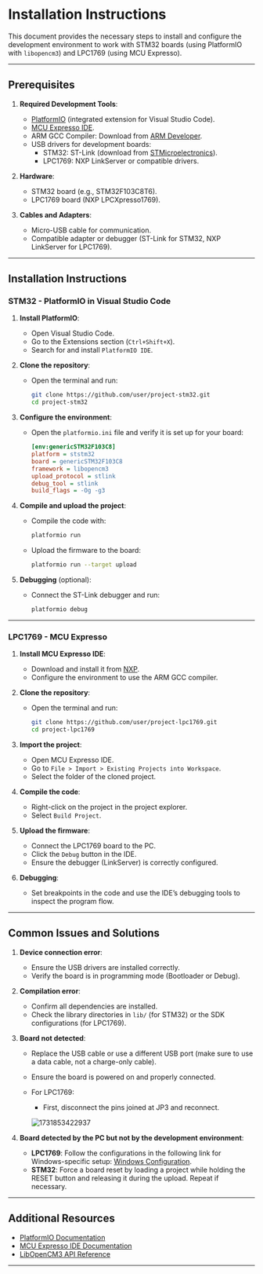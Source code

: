 # **Installation Instructions**

This document provides the necessary steps to install and configure the development environment to work with STM32 boards (using PlatformIO with `libopencm3`) and LPC1769 (using MCU Expresso).

---

## **Prerequisites**

1. **Required Development Tools**:

   - [PlatformIO](https://platformio.org/install/ide) (integrated extension for Visual Studio Code).
   - [MCU Expresso IDE](https://www.nxp.com/mcuxpresso).
   - ARM GCC Compiler: Download from [ARM Developer](https://developer.arm.com/Tools%20and%20Software/GNU%20Toolchain).
   - USB drivers for development boards:
     - STM32: ST-Link (download from [STMicroelectronics](https://www.st.com)).
     - LPC1769: NXP LinkServer or compatible drivers.
2. **Hardware**:

   - STM32 board (e.g., STM32F103C8T6).
   - LPC1769 board (NXP LPCXpresso1769).
3. **Cables and Adapters**:

   - Micro-USB cable for communication.
   - Compatible adapter or debugger (ST-Link for STM32, NXP LinkServer for LPC1769).

---

## **Installation Instructions**

### **STM32 - PlatformIO in Visual Studio Code**

1. **Install PlatformIO**:

   - Open Visual Studio Code.
   - Go to the Extensions section (`Ctrl+Shift+X`).
   - Search for and install `PlatformIO IDE`.
2. **Clone the repository**:

   - Open the terminal and run:
     ```bash
     git clone https://github.com/user/project-stm32.git
     cd project-stm32
     ```
3. **Configure the environment**:

   - Open the `platformio.ini` file and verify it is set up for your board:
     ```ini
     [env:genericSTM32F103C8]
     platform = ststm32
     board = genericSTM32F103C8
     framework = libopencm3
     upload_protocol = stlink
     debug_tool = stlink
     build_flags = -Og -g3
     ```
4. **Compile and upload the project**:

   - Compile the code with:
     ```bash
     platformio run
     ```
   - Upload the firmware to the board:
     ```bash
     platformio run --target upload
     ```
5. **Debugging** (optional):

   - Connect the ST-Link debugger and run:
     ```bash
     platformio debug
     ```

---

### **LPC1769 - MCU Expresso**

1. **Install MCU Expresso IDE**:

   - Download and install it from [NXP](https://www.nxp.com/mcuxpresso).
   - Configure the environment to use the ARM GCC compiler.
2. **Clone the repository**:

   - Open the terminal and run:
     ```bash
     git clone https://github.com/user/project-lpc1769.git
     cd project-lpc1769
     ```
3. **Import the project**:

   - Open MCU Expresso IDE.
   - Go to `File > Import > Existing Projects into Workspace`.
   - Select the folder of the cloned project.
4. **Compile the code**:

   - Right-click on the project in the project explorer.
   - Select `Build Project`.
5. **Upload the firmware**:

   - Connect the LPC1769 board to the PC.
   - Click the `Debug` button in the IDE.
   - Ensure the debugger (LinkServer) is correctly configured.
6. **Debugging**:

   - Set breakpoints in the code and use the IDE’s debugging tools to inspect the program flow.

---

## **Common Issues and Solutions**

1. **Device connection error**:

   - Ensure the USB drivers are installed correctly.
   - Verify the board is in programming mode (Bootloader or Debug).
2. **Compilation error**:

   - Confirm all dependencies are installed.
   - Check the library directories in `lib/` (for STM32) or the SDK configurations (for LPC1769).
3. **Board not detected**:

   - Replace the USB cable or use a different USB port (make sure to use a data cable, not a charge-only cable).
   - Ensure the board is powered on and properly connected.
   - For LPC1769:
     - First, disconnect the pins joined at JP3 and reconnect.

     ![1731853422937](image/install/1731853422937.png)

4. **Board detected by the PC but not by the development environment**:

   - **LPC1769**: Follow the configurations in the following link for Windows-specific setup: [Windows Configuration](https://support.microsoft.com/es-es/windows/no-se-puede-cargar-un-controlador-en-este-dispositivo-8eea34e5-ff4b-16ec-870d-61a4a43b3dd5).
   - **STM32**: Force a board reset by loading a project while holding the RESET button and releasing it during the upload. Repeat if necessary.

---

## **Additional Resources**

- [PlatformIO Documentation](https://docs.platformio.org/en/latest/)
- [MCU Expresso IDE Documentation](https://www.nxp.com/design/software/development-software/mcuxpresso-ide:MCUXpresso-IDE)
- [LibOpenCM3 API Reference](https://libopencm3.org/)

---
